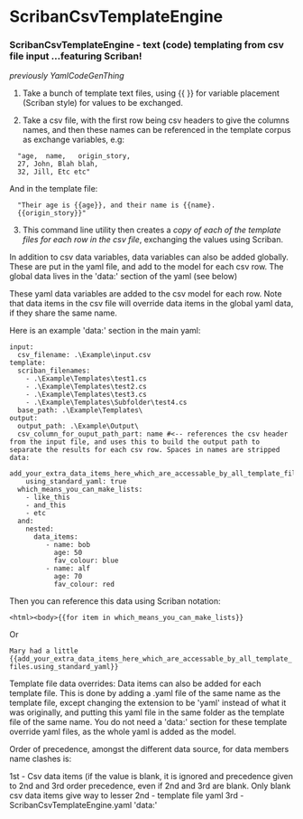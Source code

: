 # ScribanCsvTemplateEngine
### ScribanCsvTemplateEngine - text (code) templating from csv file input ...featuring Scriban!
_previously YamlCodeGenThing_

1) Take a bunch of template text files, using {{ }} for variable placement (Scriban style) for values to be exchanged.

2) Take a csv file, with the first row being csv headers to give the columns names, and then these names can be referenced in the template corpus as exchange variables, e.g: 
```
  "age,  name,   origin_story,
  27, John, Blah blah,
  32, Jill, Etc etc"
```
And in the template file:
```
  "Their age is {{age}}, and their name is {{name}.
  {{origin_story}}"
```     
3) This command line utility then creates a _*copy of each* of the template files for each row in the csv file_, exchanging the values using Scriban.


In addition to csv data variables, data variables can also be added globally. These are put in the yaml file, and add to the model for each csv row.
The global data lives in the 'data:' section of the yaml (see below)

These yaml data variables are added to the csv model for each row. Note that data items in the csv file will override data items in the global yaml data, if they share the same name. 

Here is an example 'data:' section in the main yaml:

```#Example program yaml
input:
  csv_filename: .\Example\input.csv
template:
  scriban_filenames:
    - .\Example\Templates\test1.cs
    - .\Example\Templates\test2.cs
    - .\Example\Templates\test3.cs
    - .\Example\Templates\Subfolder\test4.cs
  base_path: .\Example\Templates\
output:
  output_path: .\Example\Output\
  csv_column_for_ouput_path_part: name #<-- references the csv header from the input file, and uses this to build the output path to separate the results for each csv row. Spaces in names are stripped
data:
  add_your_extra_data_items_here_which_are_accessable_by_all_template_files:
    using_standard_yaml: true
  which_means_you_can_make_lists:
    - like_this
    - and_this
    - etc
  and:
    nested:
      data_items:
         - name: bob
           age: 50
           fav_colour: blue
         - name: alf
           age: 70
           fav_colour: red
```
    

Then you can reference this data using Scriban notation: 

  `<html><body>{{for item in which_means_you_can_make_lists}}`
  
Or

  `Mary had a little {{add_your_extra_data_items_here_which_are_accessable_by_all_template_files.using_standard_yaml}}`

Template file data overrides:
Data items can also be added for each template file. This is done by adding a .yaml file of the same name as the template file, except changing the extension to be 'yaml' instead of what it was originally, and putting this yaml file in the same folder as the template file of the same name. You do not need a 'data:' section for these template override yaml files, as the whole yaml is added as the model. 

Order of precedence, amongst the different data source, for data members name clashes is:

1st - Csv data items   (if the value is blank, it is ignored and precedence given to 2nd and 3rd order precedence, even if 2nd and 3rd are blank. Only blank csv data items give way to lesser
2nd - template file yaml
3rd - ScribanCsvTemplateEngine.yaml 'data:'
